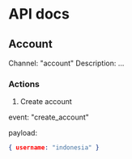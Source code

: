 # API docs

## Account

Channel: "account"
Description: ...

### Actions

1. Create account

event: "create_account"

payload:

```json
{ username: "indonesia" }
```